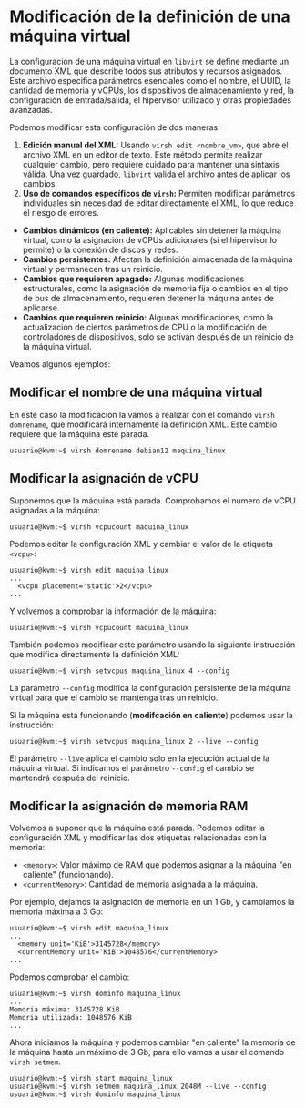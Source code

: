 # Modificación de la definición de una máquina virtual

La configuración de una máquina virtual en `libvirt` se define mediante un documento XML que describe todos sus atributos y recursos asignados. Este archivo especifica parámetros esenciales como el nombre, el UUID, la cantidad de memoria y vCPUs, los dispositivos de almacenamiento y red, la configuración de entrada/salida, el hipervisor utilizado y otras propiedades avanzadas. 

Podemos modificar esta configuración de dos maneras:  

1. **Edición manual del XML:** Usando `virsh edit <nombre_vm>`, que abre el archivo XML en un editor de texto. Este método permite realizar cualquier cambio, pero requiere cuidado para mantener una sintaxis válida. Una vez guardado, `libvirt` valida el archivo antes de aplicar los cambios.
2. **Uso de comandos específicos de `virsh`:** Permiten modificar parámetros individuales sin necesidad de editar directamente el XML, lo que reduce el riesgo de errores.  

* **Cambios dinámicos (en caliente):** Aplicables sin detener la máquina virtual, como la asignación de vCPUs adicionales (si el hipervisor lo permite) o la conexión de discos y redes.  
* **Cambios persistentes:** Afectan la definición almacenada de la máquina virtual y permanecen tras un reinicio.  
* **Cambios que requieren apagado:** Algunas modificaciones estructurales, como la asignación de memoria fija o cambios en el tipo de bus de almacenamiento, requieren detener la máquina antes de aplicarse.  
* **Cambios que requieren reinicio:** Algunas modificaciones, como la actualización de ciertos parámetros de CPU o la modificación de controladores de dispositivos, solo se activan después de un reinicio de la máquina virtual.  
 
Veamos algunos ejemplos:

## Modificar el nombre de una máquina virtual

En este caso la modificación la vamos a realizar con el comando `virsh domrename`, que modificará internamente la definición XML. Este cambio requiere que la máquina esté parada.

```
usuario@kvm:~$ virsh domrename debian12 maquina_linux
```

## Modificar la asignación de vCPU

Suponemos que la máquina está parada. Comprobamos el número de vCPU asignadas a la máquina:

```
usuario@kvm:~$ virsh vcpucount maquina_linux
```

Podemos editar la configuración XML y cambiar el valor de la etiqueta `<vcpu>`:

```
usuario@kvm:~$ virsh edit maquina_linux
...
  <vcpu placement='static'>2</vcpu>
...
```

Y volvemos a comprobar la información de la máquina:

```
usuario@kvm:~$ virsh vcpucount maquina_linux
```

También podemos modificar este parámetro usando la siguiente instrucción que modifica directamente la definición XML:

```
usuario@kvm:~$ virsh setvcpus maquina_linux 4 --config
```

La parámetro `--config` modifica la configuración persistente de la máquina virtual para que el cambio se mantenga tras un reinicio.

Si la máquina está funcionando (**modifcación en caliente**) podemos usar la instrucción:

```
usuario@kvm:~$ virsh setvcpus maquina_linux 2 --live --config
```

El parámetro `--live` aplica el cambio solo en la ejecución actual de la máquina virtual. Si indicamos el parámetro `--config` el cambio se mantendrá después del reinicio.


## Modificar la asignación de memoria RAM

Volvemos a suponer que la máquina está parada. Podemos editar la configuración XML y modificar las dos etiquetas relacionadas con la memoria:

* `<memory>`: Valor máximo de RAM que podemos asignar a la máquina "en caliente" (funcionando).
* `<currentMemory>`: Cantidad de memoria asignada a la máquina.

Por ejemplo, dejamos la asignación de memoria en un 1 Gb, y cambiamos la memoria máxima a 3 Gb:

```
usuario@kvm:~$ virsh edit maquina_linux
...
  <memory unit='KiB'>3145728</memory>
  <currentMemory unit='KiB'>1048576</currentMemory>
...
```

Podemos comprobar el cambio:

```
usuario@kvm:~$ virsh dominfo maquina_linux
...
Memoria máxima: 3145728 KiB
Memoria utilizada: 1048576 KiB
...
```

Ahora iniciamos la máquina y podemos cambiar "en caliente" la memoria de la máquina hasta un máximo de 3 Gb, para ello vamos a usar el comando `virsh setmem`.

```
usuario@kvm:~$ virsh start maquina_linux
usuario@kvm:~$ virsh setmem maquina_linux 2048M --live --config
usuario@kvm:~$ virsh dominfo maquina_linux
```

